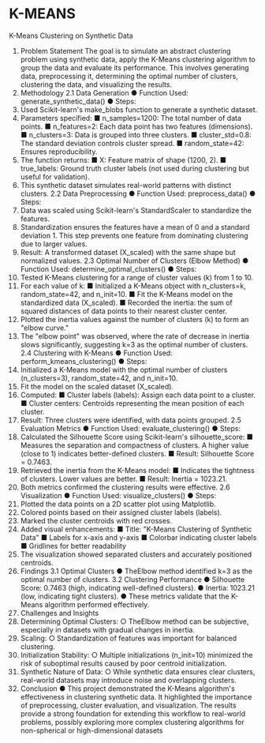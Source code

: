 # K-MEANS
K-Means Clustering on Synthetic Data
1. Problem Statement
 The goal is to simulate an abstract clustering problem using synthetic data, apply the
 K-Means clustering algorithm to group the data and evaluate its performance.
 This involves generating data, preprocessing it, determining the optimal number
 of clusters, clustering the data, and visualizing the results.
 2. Methodology
 2.1 Data Generation
 ● Function Used: generate_synthetic_data()
 ● Steps:
 1. Used Scikit-learn's make_blobs function to generate a synthetic
 dataset.
 2. Parameters specified:
 ■ n_samples=1200: The total number of data points.
 ■ n_features=2: Each data point has two features
 (dimensions).
 ■ n_clusters=3: Data is grouped into three clusters.
 ■ cluster_std=0.8: The standard deviation controls cluster
 spread.
 ■ random_state=42: Ensures reproducibility.
3. The function returns:
 ■ X: Feature matrix of shape (1200, 2).
 ■ true_labels: Ground truth cluster labels (not used during
 clustering but useful for validation).
 4. This synthetic dataset simulates real-world patterns with distinct
 clusters.
 2.2 Data Preprocessing
 ● Function Used: preprocess_data()
 ● Steps:
 1. Data was scaled using Scikit-learn's StandardScaler to
 standardize the features.
 2. Standardization ensures the features have a mean of 0 and a
 standard deviation 1. This step prevents one feature from
 dominating clustering due to larger values.
 3. Result: A transformed dataset (X_scaled) with the same shape
 but normalized values.
 2.3 Optimal Number of Clusters (Elbow Method)
 ● Function Used: determine_optimal_clusters()
 ● Steps:
 1. Tested K-Means clustering for a range of cluster values (k) from 1
 to 10.
 2. For each value of k:
 ■ Initialized a K-Means object with n_clusters=k,
 random_state=42, and n_init=10.
 ■ Fit the K-Means model on the standardized data
 (X_scaled).
 ■ Recorded the inertia: the sum of squared distances of data
 points to their nearest cluster center.
 3. Plotted the inertia values against the number of clusters (k) to form
 an "elbow curve."
 4. The "elbow point" was observed, where the rate of decrease in
 inertia slows significantly, suggesting k=3 as the optimal number of
 clusters.
 2.4 Clustering with K-Means
● Function Used: perform_kmeans_clustering()
 ● Steps:
 1. Initialized a K-Means model with the optimal number of clusters
 (n_clusters=3), random_state=42, and n_init=10.
 2. Fit the model on the scaled dataset (X_scaled).
 3. Computed:
 ■ Cluster labels (labels): Assign each data point to a
 cluster.
 ■ Cluster centers: Centroids representing the mean position
 of each cluster.
 4. Result: Three clusters were identified, with data points grouped.
 2.5 Evaluation Metrics
 ● Function Used: evaluate_clustering()
 ● Steps:
 1. Calculated the Silhouette Score using Scikit-learn's
 silhouette_score:
 ■ Measures the separation and compactness of clusters. A
 higher value (close to 1) indicates better-defined clusters.
 ■ Result: Silhouette Score = 0.7463.
 2. Retrieved the inertia from the K-Means model:
 ■ Indicates the tightness of clusters. Lower values are better.
 ■ Result: Inertia = 1023.21.
 3. Both metrics confirmed the clustering results were effective.
 2.6 Visualization
 ● Function Used: visualize_clusters()
 ● Steps:
 1. Plotted the data points on a 2D scatter plot using Matplotlib.
 2. Colored points based on their assigned cluster labels (labels).
 3. Marked the cluster centroids with red crosses.
 4. Added visual enhancements:
 ■ Title: "K-Means Clustering of Synthetic Data"
 ■ Labels for x-axis and y-axis
 ■ Colorbar indicating cluster labels
 ■ Gridlines for better readability
5. The visualization showed separated clusters and accurately
 positioned centroids.
 3. Findings
 3.1 Optimal Clusters
 ● TheElbow method identified k=3 as the optimal number of clusters.
 3.2 Clustering Performance
 ● Silhouette Score: 0.7463 (high, indicating well-defined clusters).
 ● Inertia: 1023.21 (low, indicating tight clusters).
 ● These metrics validate that the K-Means algorithm performed effectively.
 4. Challenges and Insights
 1. Determining Optimal Clusters:
 ○ TheElbow method can be subjective, especially in datasets with gradual
 changes in inertia.
 2. Scaling:
 ○ Standardization of features was important for balanced clustering.
 3. Initialization Stability:
 ○ Multiple initializations (n_init=10) minimized the risk of suboptimal
 results caused by poor centroid initialization.
 4. Synthetic Nature of Data:
 ○ While synthetic data ensures clear clusters, real-world datasets may
 introduce noise and overlapping clusters.
 5. Conclusion
 ● This project demonstrated the K-Means algorithm's effectiveness in clustering
 synthetic data. It highlighted the importance of preprocessing, cluster evaluation,
 and visualization. The results provide a strong foundation for extending this
 workflow to real-world problems, possibly exploring more complex clustering
 algorithms for non-spherical or high-dimensional datasets
